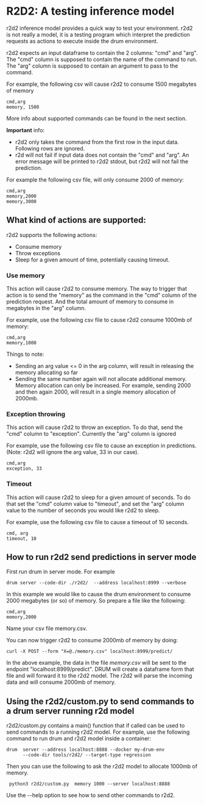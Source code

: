 # R2D2: A testing inference model

r2d2 inference model provides a quick way to test your environment.
r2d2 is not really a model, it is a testing program which interpret 
the prediction requests as actions to execute inside the drum environment.

r2d2 expects an input dataframe to contain the 2 columns: "cmd" and "arg".
The "cmd" column is supposed to contain the name of the command to run.
The "arg" column is supposed to contain an argument to pass to the command.

For example, the following csv will cause r2d2 to consume 1500 megabytes 
of memory 
    
    cmd,arg
    memory, 1500

More info about supported commands can be found in the next
section.

**Important** info:

* r2d2 only takes the command from the first row in the input data.
Following rows are ignored.
* r2d will not fail if input data does not contain the "cmd" and "arg". 
An error message will be printed to r2d2 stdout, but r2d2 will not fail
the prediction.

For example the following csv file, will only consume 2000 of memory:

    cmd,arg
    memory,2000
    memory,3000


## What kind of actions are supported:
r2d2 supports the following actions:
* Consume memory
* Throw exceptions
* Sleep for a given amount of time, potentially causing timeout.

### Use memory
This action will cause r2d2 to consume memory. The way to trigger that
action is to send the "memory" as the command in the "cmd" column of the 
prediction request. And the total amount of memory to consume in megabytes in
the "arg" column.

For example, use the following csv file to cause r2d2 consume 1000mb of
memory:

    cmd,arg
    memory,1000
 
Things to note:
   
 * Sending an arg value <= 0 in the arg column, will result in releasing the memory allocating so far
 * Sending the same number again will not allocate additional memory. Memory allocation can
   only be increased. For example, sending 2000 and then again 2000, will result in a single
   memory allocation of 2000mb.  

### Exception throwing
This action will cause r2d2 to throw an exception. To do that, send the "cmd"
column to "exception". Currently the "arg" column is ignored

For example, use the following csv file to cause an exception in predictions.
(Note: r2d2 will ignore the arg value, 33 in our case).

    cmd,arg
    exception, 33

### Timeout
This action will cause r2d2 to sleep for a given amount of seconds. To do that
set the "cmd" column value to "timeout", and set the "arg" column value to 
the number of seconds you would like r2d2 to sleep.

For example, use the following csv file to cause a timeout of 10 seconds.

    cmd, arg
    timeout, 10


## How to run r2d2 send predictions in server mode
First run drum in server mode. For example

    drum server --code-dir ./r2d2/  --address localhost:8999 --verbose

In this example we would like to cause the drum environment to consume
2000 megabytes (or so) of memory. So prepare a file like the following:

    cmd,arg
    memory,2000
    
Name your csv file memory.csv. 

You can now trigger r2d2 to consume 2000mb of memory by doing:

    curl -X POST --form "X=@./memory.csv" localhost:8999/predict/
    
 In the above example, the data in the file _memory.csv_ will be sent
 to the endpoint "localhost:8999/predict". DRUM will create a dataframe
 form that file and will forward it to the r2d2 model. The r2d2 will
 parse the incoming data and will consume 2000mb of memory. 
 
 ## Using the r2d2/custom.py to send commands to a drum server running r2d model 
 
 r2d2/custom.py contains a main() function that if called can be used to send commands
 to a running r2d2 model. For example, use the following command to run drum and r2d2 model
 inside a container:
     
    drum  server --address localhost:8888 --docker my-drum-env 
          --code-dir tools/r2d2/ --target-type regression
     
 Then you can use the following to ask the r2d2 model to allocate 1000mb of memory.
     
     python3 r2d2/custom.py  memory 1000 --server localhost:8888
     
 Use the --help option to see how to send other commands to r2d2.
